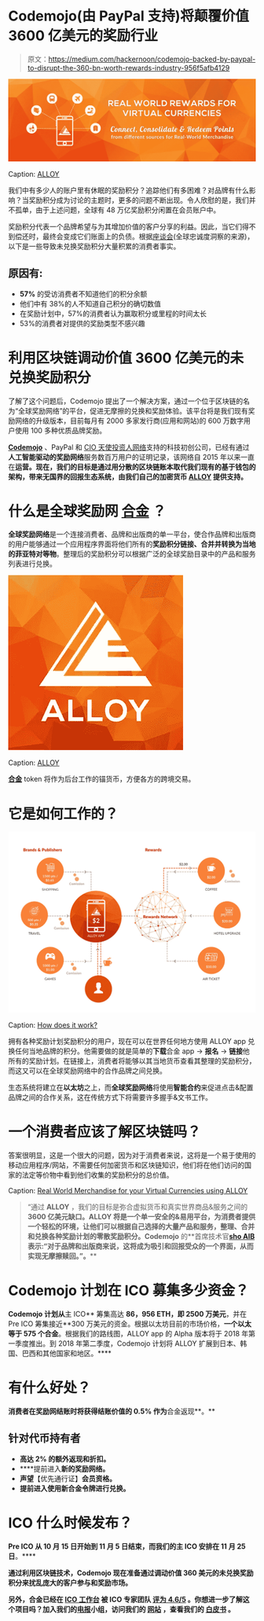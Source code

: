 # Codemojo(由 PayPal 支持)将颠覆价值 3600 亿美元的奖励行业

> 原文：<https://medium.com/hackernoon/codemojo-backed-by-paypal-to-disrupt-the-360-bn-worth-rewards-industry-956f5afb4129>

![](img/33e8a58f1d499aea3229355c3265ad98.png)

Caption: [ALLOY](https://alloy.rewards.network/)

我们中有多少人的账户里有休眠的奖励积分？追踪他们有多困难？对品牌有什么影响？当奖励积分成为讨论的主题时，更多的问题不断出现。令人欣慰的是，我们并不孤单，由于上述问题，全球有 48 万亿奖励积分闲置在会员账户中。

奖励积分代表一个品牌希望与为其增加价值的客户分享的利益。因此，当它们得不到偿还时，最终会变成它们账面上的负债。根据[座谈会](https://www.colloquy.com/)(全球忠诚度洞察的来源)，以下是一些导致未兑换奖励积分大量积累的消费者事实。

## **原因有:**

*   **57%** 的受访消费者不知道他们的积分余额
*   他们中有 38%的人不知道自己积分的确切数值
*   在奖励计划中，57%的消费者认为赢取积分或里程的时间太长
*   53%的消费者对提供的奖励类型不感兴趣

# **利用区块链调动价值 3600 亿美元的未兑换奖励积分**

了解了这个问题后，Codemojo 提出了一个解决方案，通过一个位于区块链的名为“全球奖励网络”的平台，促进无摩擦的兑换和奖励体验。该平台将是我们现有奖励网络的升级版本，目前每月有 2000 多家发行商(应用和网站)的 600 万数字用户使用 100 多种优质品牌奖励。

[**Codemojo**](http://www.codemojo.io) 、PayPal 和 [CIO 天使投资人网络](https://www.crunchbase.com/organization/codemojo#/entity)支持的科技初创公司，已经有通过**人工智能驱动的奖励网络**服务数百万用户的证明记录，该网络自 2015 年以来一直在**运营。现在，我们的目标是通过用分散的区块链账本取代我们现有的基于钱包的架构，带来无国界的回报生态系统，由我们自己的加密货币 [**ALLOY**](https://alloy.rewards.network/) 提供支持。**

# **什么是全球奖励网** [**合金**](https://alloy.rewards.network/) **？**

**全球奖励网络**是一个连接消费者、品牌和出版商的单一平台，使合作品牌和出版商的用户能够通过一个应用程序界面将他们所有的**奖励积分链接、合并并转换为当地的菲亚特对等物**。整理后的奖励积分可以根据广泛的全球奖励目录中的产品和服务列表进行兑换。

![](img/48beffa0a6eedb7daa3bc30d892784c1.png)

Caption: [ALLOY](https://alloy.rewards.network/)

[**合金**](https://alloy.rewards.network/) token 将作为后台工作的锚货币，方便各方的跨境交易。

# **它是如何工作的？**

![](img/09a2ae5761b4f7088978a3870bd2fa60.png)

Caption: [How does it work?](https://alloy.rewards.network/)

拥有各种奖励计划奖励积分的用户，现在可以在世界任何地方使用 ALLOY app 兑换任何当地品牌的积分。他需要做的就是简单的**下载**合金 app → **报名** → **链接**他所有的奖励计划。在链接上，消费者将能够以其当地货币查看其整理的奖励积分，而这又可以在全球奖励网络中的合作品牌之间兑换。

生态系统将建立在**以太坊**之上，而**全球奖励网络**将使用**智能合约**来促进点击&配置品牌之间的合作关系，这在传统方式下将需要许多握手&文书工作。

# **一个消费者应该了解区块链吗？**

答案很明显，这是一个很大的问题，因为对于消费者来说，这将是一个易于使用的移动应用程序/网站，不需要任何加密货币和区块链知识，他们将在他们访问的国家的法定等价物中看到他们收集的奖励积分的总价值。

Caption: [Real World Merchandise for your Virtual Currencies using ALLOY](https://www.youtube.com/watch?v=AlIMUcX3S6s)

> “通过 **ALLOY** ，我们的目标是弥合虚拟货币和真实世界商品&服务之间的**3600 亿美元缺口。ALLOY 将是一个单一安全的&易用平台，为消费者提供一个轻松的环境，让他们可以根据自己选择的大量产品和服务，整理、合并和兑换各种奖励计划的零散奖励积分。Codemojo** 的**首席技术官[**sho AIB**](https://www.linkedin.com/in/shoaib-a-169a649/)**表示:“对于品牌和出版商来说，这将成为吸引和回报受众的一个界面，从而实现无摩擦赎回。”。****

# ****Codemojo 计划在 ICO 募集多少资金？****

**Codemojo 计划从**主 ICO** 筹集高达 **86，956 ETH，即 2500 万美元**，并在 Pre ICO 筹集接近**300 万美元的资金。根据以太坊目前的市场价格，**一个以太等于 575 个合金**。根据我们的路线图，ALLOY app 的 Alpha 版本将于 2018 年第一季度推出。到 2018 年第二季度，Codemojo 计划将 ALLOY 扩展到日本、韩国、巴西和其他国家和地区。****

# ****有什么好处？****

**消费者在奖励网结账时将获得结账价值的 **0.5%** 作为**合金返现**。**

## ****针对代币持有者****

*   **高达 **2%** 的额外返现和折扣。**
*   ****提前进入**新的奖励网络。**
*   **声望**【优先通行证】**会员资格。**
*   ****提前进入**使用新合金令牌进行**兑换**。**

# **ICO 什么时候发布？**

****Pre ICO** 从 10 月 15 日**开始**到 11 月 5 日结束，而我们的**主 ICO** 安排在 11 月 25 日**。****

****通过利用区块链技术，Codemojo 现在准备通过调动价值 360 美元的未兑换奖励积分来扰乱庞大的客户参与和奖励市场。****

****另外，**合金**已经在 [**ICO 工作台**](https://icobench.com/) 被 ICO 专家团队 [**评为 4.6/5**](https://icobench.com/ico/alloy) 。你想进一步了解这个项目吗？加入我们的[电报](https://t.me/joinchat/GLxiyg2vHj6CwLl3-yydGw)小组，访问我们的 [**网站**](https://alloy.rewards.network/) ，查看我们的 [**白皮书**](https://s3.eu-west-2.amazonaws.com/alloy-token/ico/Blockchain-Based-Universal-Rewards-Network.pdf) **。******